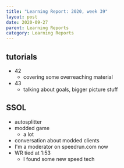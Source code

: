 ```yaml
---
title: "Learning Report: 2020, week 39"
layout: post
date: 2020-09-27
parent: Learning Reports
category: Learning Reports
---
```


## tutorials

* 42
  * covering some overreaching material
* 43
  * talking about goals, bigger picture stuff

## SSOL

* autosplitter
* modded game
  * a lot
* conversation about modded clients
* I'm a moderator on speedrun.com now
* WR tied at 1:53
  * I found some new speed tech
